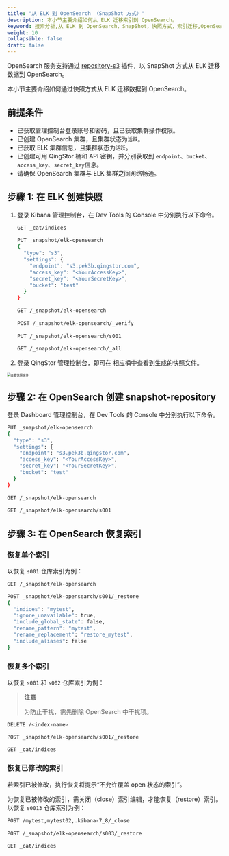```yaml
---
title: "从 ELK 到 OpenSearch （SnapShot 方式）"
description: 本小节主要介绍如何从 ELK 迁移索引到 OpenSearch。 
keyword: 搜索分析,从 ELK 到 OpenSearch，SnapShot，快照方式，索引迁移,OpenSearch,搜索引擎,大数据
weight: 10
collapsible: false
draft: false
---
```


OpenSearch 服务支持通过 [repository-s3](https://opensearch.org/docs/latest/opensearch/snapshot-restore/#amazon-s3) 插件，以 SnapShot 方式从 ELK 迁移数据到 OpenSearch。

本小节主要介绍如何通过快照方式从 ELK 迁移数据到 OpenSearch。

## 前提条件

- 已获取管理控制台登录账号和密码，且已获取集群操作权限。
- 已创建 OpenSearch 集群，且集群状态为`活跃`。
- 已获取 ELK 集群信息，且集群状态为`活跃`。
- 已创建可用 QingStor 桶和 API 密钥，并分别获取到 `endpoint`、`bucket`、`access_key`、`secret_key`信息。
- 请确保 OpenSearch 集群与 ELK 集群之间网络畅通。

## 步骤 1: 在 ELK 创建快照

1. 登录 Kibana 管理控制台，在 Dev Tools 的 Console 中分别执行以下命令。
   
   ```bash
   GET _cat/indices
 
   PUT _snapshot/elk-opensearch
   {
     "type": "s3",
     "settings": {
       "endpoint": "s3.pek3b.qingstor.com",
       "access_key": "<YourAccessKey>",
       "secret_key": "<YourSecretKey>",
       "bucket": "test"
     }
   }
 
   GET /_snapshot/elk-opensearch
 
   POST /_snapshot/elk-opensearch/_verify
 
   PUT /_snapshot/elk-opensearch/s001
 
   GET /_snapshot/elk-opensearch/_all
   ```

2. 登录 QingStor 管理控制台，即可在 相应桶中查看到生成的快照文件。

  <img src="../../../_images/check_elk_snapshot.png" alt="查看快照文件" style="zoom:50%;" />

## 步骤 2: 在 OpenSearch 创建 snapshot-repository

登录 Dashboard 管理控制台，在 Dev Tools 的 Console 中分别执行以下命令。

```bash
PUT _snapshot/elk-opensearch
{
  "type": "s3",
  "settings": {
    "endpoint": "s3.pek3b.qingstor.com",
    "access_key": "<YourAccessKey>",
    "secret_key": "<YourSecretKey>",
    "bucket": "test"
  }
}
 
GET /_snapshot/elk-opensearch
 
GET /_snapshot/elk-opensearch/s001

```

## 步骤 3: 在 OpenSearch 恢复索引

### 恢复单个索引

以恢复 `s001` 仓库索引为例：

```bash
GET /_snapshot/elk-opensearch

POST _snapshot/elk-opensearch/s001/_restore
{
  "indices": "mytest",
  "ignore_unavailable": true,
  "include_global_state": false,
  "rename_pattern": "mytest",
  "rename_replacement": "restore_mytest",
  "include_aliases": false
}
```

### 恢复多个索引

以恢复 `s001` 和 `s002` 仓库索引为例：

> **注意**
> 
> 为防止干扰，需先删除 OpenSearch 中干扰项。

```bash
DELETE /<index-name>

POST _snapshot/elk-opensearch/s001/_restore

GET _cat/indices
```

### 恢复已修改的索引

若索引已被修改，执行恢复将提示“不允许覆盖 open 状态的索引”。

为恢复已被修改的索引，需关闭（close）索引编辑，才能恢复（restore）索引。以恢复 `s0013` 仓库索引为例：

```bash
POST /mytest,mytest02,.kibana-7_8/_close
 
POST /_snapshot/elk-opensearch/s003/_restore
 
GET _cat/indices
```
